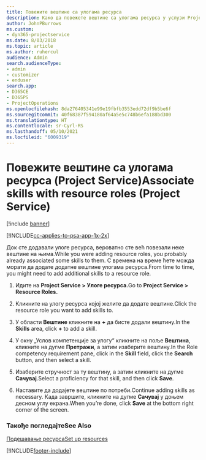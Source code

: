 ```yaml
---
title: Повежите вештине са улогама ресурса
description: Како да повежете вештине са улогама ресурса у услузи Project Service
author: JohnPBurrows
ms.custom:
- dyn365-projectservice
ms.date: 8/03/2018
ms.topic: article
ms.author: ruhercul
audience: Admin
search.audienceType:
- admin
- customizer
- enduser
search.app:
- D365CE
- D365PS
- ProjectOperations
ms.openlocfilehash: 8da276405341e99e19fbfb3553edd72df9b5be6f
ms.sourcegitcommit: 40f68387f594180af64a5e5c748b6efa188bd300
ms.translationtype: HT
ms.contentlocale: sr-Cyrl-RS
ms.lasthandoff: 05/10/2021
ms.locfileid: "6009319"
---
```

# <a name="associate-skills-with-resource-roles-project-service"></a><span data-ttu-id="f81df-103">Повежите вештине са улогама ресурса (Project Service)</span><span class="sxs-lookup"><span data-stu-id="f81df-103">Associate skills with resource roles (Project Service)</span></span>

[!include [banner](../includes/psa-now-project-operations.md)]

[!INCLUDE[cc-applies-to-psa-app-1x-2x](../includes/cc-applies-to-psa-app-1x-2x.md)]

<span data-ttu-id="f81df-104">Док сте додавали улоге ресурса, вероватно сте већ повезали неке вештине на њима.</span><span class="sxs-lookup"><span data-stu-id="f81df-104">While you were adding resource roles, you probably already associated some skills to them.</span></span> <span data-ttu-id="f81df-105">С времена на време ћете можда морати да додате додатне вештине улогама ресурса.</span><span class="sxs-lookup"><span data-stu-id="f81df-105">From time to time, you might need to add additional skills to a resource role.</span></span>  
  
1.  <span data-ttu-id="f81df-106">Идите на **Project Service > Улоге ресурса.**</span><span class="sxs-lookup"><span data-stu-id="f81df-106">Go to **Project Service > Resource Roles.**</span></span>  
  
2.  <span data-ttu-id="f81df-107">Кликните на улогу ресурса којој желите да додате вештине.</span><span class="sxs-lookup"><span data-stu-id="f81df-107">Click the resource role you want to add skills to.</span></span>  
  
3.  <span data-ttu-id="f81df-108">У области **Вештине** кликните на **+** да бисте додали вештину.</span><span class="sxs-lookup"><span data-stu-id="f81df-108">In the **Skills** area, click **+** to add a skill.</span></span>  
  
4.  <span data-ttu-id="f81df-109">У окну „Услов компетенције за улогу“ кликните на поље **Вештина**, кликните на дугме **Претражи**, а затим изаберите вештину.</span><span class="sxs-lookup"><span data-stu-id="f81df-109">In the Role competency requirement pane, click in the **Skill** field, click the **Search** button,  and then select a skill.</span></span>  
  
5.  <span data-ttu-id="f81df-110">Изаберите стручност за ту вештину, а затим кликните на дугме **Сачувај**.</span><span class="sxs-lookup"><span data-stu-id="f81df-110">Select a proficiency for that skill, and then click **Save**.</span></span>  
  
6.  <span data-ttu-id="f81df-111">Наставите да додајете вештине по потреби.</span><span class="sxs-lookup"><span data-stu-id="f81df-111">Continue adding skills as necessary.</span></span> <span data-ttu-id="f81df-112">Када завршите, кликните на дугме **Сачувај** у доњем десном углу екрана.</span><span class="sxs-lookup"><span data-stu-id="f81df-112">When you’re done, click **Save** at the bottom right corner of the screen.</span></span>  
  
### <a name="see-also"></a><span data-ttu-id="f81df-113">Такође погледајте</span><span class="sxs-lookup"><span data-stu-id="f81df-113">See Also</span></span>  
 [<span data-ttu-id="f81df-114">Подешавање ресурса</span><span class="sxs-lookup"><span data-stu-id="f81df-114">Set up resources</span></span>](../psa/set-up-resources.md)


[!INCLUDE[footer-include](../includes/footer-banner.md)]